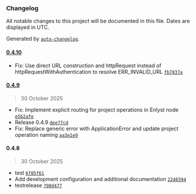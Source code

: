 ### Changelog

All notable changes to this project will be documented in this file. Dates are displayed in UTC.

Generated by [`auto-changelog`](https://github.com/CookPete/auto-changelog).

#### [0.4.10](https://github.com/cgaeking/n8n-nodes-enlyst/compare/0.4.9...0.4.10)

- Fix: Use direct URL construction and httpRequest instead of httpRequestWithAuthentication to resolve ERR_INVALID_URL [`fb7837a`](https://github.com/cgaeking/n8n-nodes-enlyst/commit/fb7837a5f028ae41fd25af8fd958e2623b155049)

#### [0.4.9](https://github.com/cgaeking/n8n-nodes-enlyst/compare/0.4.8...0.4.9)

> 30 October 2025

- Fix: Implement explicit routing for project operations in Enlyst node [`e5b2afe`](https://github.com/cgaeking/n8n-nodes-enlyst/commit/e5b2afe58dff9157229a295b9cef85bc590c8757)
- Release 0.4.9 [`dee77cd`](https://github.com/cgaeking/n8n-nodes-enlyst/commit/dee77cdac1250c6570a00ebecb840a33f7f50a17)
- Fix: Replace generic error with ApplicationError and update project operation naming [`aa3e1e9`](https://github.com/cgaeking/n8n-nodes-enlyst/commit/aa3e1e971bf11d6dfb289317644ae4d112166c7d)

#### 0.4.8

> 30 October 2025

- test [`6f85f61`](https://github.com/cgaeking/n8n-nodes-enlyst/commit/6f85f61460d06327422c9f1bb2a1779406ac5716)
- Add development configuration and additional documentation [`2246594`](https://github.com/cgaeking/n8n-nodes-enlyst/commit/2246594885a58d1113a53384cfaacedded1b057c)
- testrelease [`798d477`](https://github.com/cgaeking/n8n-nodes-enlyst/commit/798d477ba460ad2e8ec5dff10bb378797c373b02)
